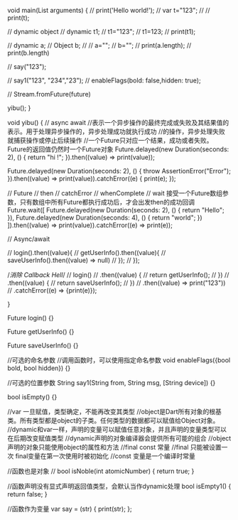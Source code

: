 void main(List<String> arguments) {
  // print('Hello world!');
  // var t="123";
  //
  // print(t);

  // dynamic object
  // dynamic t1;
  // t1="123";
  // t1=123;
  // print(t1);

  // dynamic a;
  // Object b;
  //
  // a="";
  // b="";
  // print(a.length);
  // print(b.length)

  // say("123");

  // say1("123", "234","23");
  // enableFlags(bold: false,hidden: true);

  // Stream.fromFuture(future)

  yibu();
}

void yibu() {
  // async await
  //表示一个异步操作的最终完成或失败及其结果值的表示。用于处理异步操作的，异步处理成功就执行成功
  //的操作，异步处理失败就捕获操作或停止后续操作
  //一个Future只对应一个结果，成功或者失败。Future的返回值仍然时一个Future对象
  Future.delayed(new Duration(seconds: 2), () {
    return "hi !";
  }).then((value) => print(value));

  Future.delayed(new Duration(seconds: 2), () {
    throw AssertionError("Error");
  }).then((value) => print(value)).catchError((e) {
    print(e);
  });

  // Future
//  then
//  catchError
//  whenComplete
//  wait 接受一个Future数组参数，只有数组中所有Future都执行成功后，才会出发then的成功回调
  Future.wait([
    Future.delayed(new Duration(seconds: 2), () {
      return "Hello";
    }),
    Future.delayed(new Duration(seconds: 4), () {
      return "world";
    })
  ]).then((value) => print(value)).catchError((e) => print(e));

  // Async/await

  // login().then((value){
  //   getUserInfo().then((value){
  //    saveUserInfo().then((value) => null)
  //   });
  // });

  /*消除 Callback Hell*/
  // login()
  //     .then((value) {
  //       return getUserInfo();
  //     })
  //     .then((value) {
  //       return saveUserInfo();
  //     })
  //     .then((value) => print("123"))
  //     .catchError((e) => {print(e)});



}

Future<String> login() {}

Future<String> getUserInfo() {}

Future<String> saveUserInfo() {}

//可选的命名参数
//调用函数时，可以使用指定命名参数
void enableFlags({bool bold, bool hidden}) {}

//可选的位置参数
String say1(String from, String msg, [String device]) {}

bool isEmpty() {}

//var 一旦赋值，类型确定，不能再改变其类型
//object是Dart所有对象的根基类。所有类型都是object的子类。任何类型的数据都可以赋值给Object对象。
//dynamic和var一样，声明的变量可以赋值任意对象，并且声明的变量类型可以在后期改变赋值类型
//dynamic声明的对象编译器会提供所有可能的组合
//object声明的对象只能使用object的属性和方法
//final const 常量
//final 只能被设置一次 final变量在第一次使用时被初始化
//const 变量是一个编译时常量

//函数也是对象
//
bool isNoble(int atomicNumber) {
  return true;
}

//函数声明没有显式声明返回值类型，会默认当作dynamic处理
bool isEmpty1() {
  return false;
}

//函数作为变量
var say = (str) {
  print(str);
};
